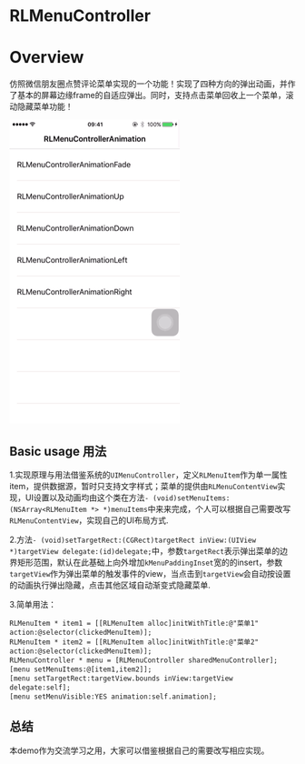 # RLMenuController

# Overview

仿照微信朋友圈点赞评论菜单实现的一个功能！实现了四种方向的弹出动画，并作了基本的屏幕边缘frame的自适应弹出。同时，支持点击菜单回收上一个菜单，滚动隐藏菜单功能！

![Demo Overview](https://github.com/Roylee-ML/RLMenuController/blob/master/ScreenShot/wynews_screenshot.gif)

## Basic usage 用法

 1.实现原理与用法借鉴系统的`UIMenuController`，定义`RLMenuItem`作为单一属性item，提供数据源，暂时只支持文字样式；菜单的提供由`RLMenuContentView`实现，UI设置以及动画均由这个类在方法`- (void)setMenuItems:(NSArray<RLMenuItem *> *)menuItems`中来来完成，个人可以根据自己需要改写`RLMenuContentView`，实现自己的UI布局方式.  

 2.方法`- (void)setTargetRect:(CGRect)targetRect inView:(UIView *)targetView delegate:(id)delegate;`中，参数`targetRect`表示弹出菜单的边界矩形范围，默认在此基础上向外增加`kMenuPaddingInset`宽的的insert，参数`targetView`作为弹出菜单的触发事件的view，当点击到`targetView`会自动按设置的动画执行弹出隐藏，点击其他区域自动渐变式隐藏菜单.

 3.简单用法：

``` objc
RLMenuItem * item1 = [[RLMenuItem alloc]initWithTitle:@"菜单1"                                           action:@selector(clickedMenuItem)];
RLMenuItem * item2 = [[RLMenuItem alloc]initWithTitle:@"菜单2" action:@selector(clickedMenuItem)];
RLMenuController * menu = [RLMenuController sharedMenuController];
[menu setMenuItems:@[item1,item2]];
[menu setTargetRect:targetView.bounds inView:targetView delegate:self];
[menu setMenuVisible:YES animation:self.animation];
```
## 总结
本demo作为交流学习之用，大家可以借鉴根据自己的需要改写相应实现。
